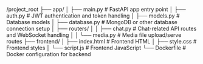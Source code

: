 /project_root
    ├── app/
    │   ├── main.py            # FastAPI app entry point
    │   ├── auth.py            # JWT authentication and token handling
    │   ├── models.py          # Database models 
    │   ├── database.py        # MongoDB or other database connection setup
    │   ├── routers/
    │   │   ├── chat.py        # Chat-related API routes and WebSocket handling
    │   │   └── media.py       # Media file upload/serve routes
    ├── frontend/
    │   ├── index.html         # Frontend HTML
    │   ├── style.css          # Frontend styles
    │   └── script.js          # Frontend JavaScript
    └── Dockerfile             # Docker configuration for backend